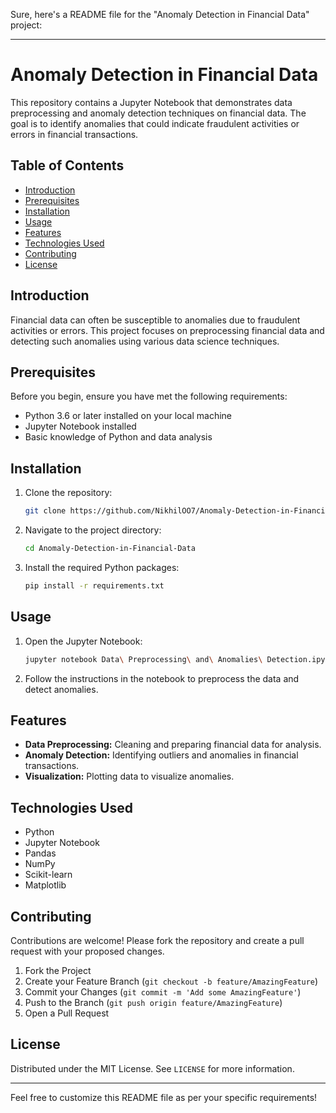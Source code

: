 Sure, here's a README file for the "Anomaly Detection in Financial Data" project:

---

# Anomaly Detection in Financial Data

This repository contains a Jupyter Notebook that demonstrates data preprocessing and anomaly detection techniques on financial data. The goal is to identify anomalies that could indicate fraudulent activities or errors in financial transactions.

## Table of Contents
- [Introduction](#introduction)
- [Prerequisites](#prerequisites)
- [Installation](#installation)
- [Usage](#usage)
- [Features](#features)
- [Technologies Used](#technologies-used)
- [Contributing](#contributing)
- [License](#license)

## Introduction
Financial data can often be susceptible to anomalies due to fraudulent activities or errors. This project focuses on preprocessing financial data and detecting such anomalies using various data science techniques.

## Prerequisites
Before you begin, ensure you have met the following requirements:
- Python 3.6 or later installed on your local machine
- Jupyter Notebook installed
- Basic knowledge of Python and data analysis

## Installation
1. Clone the repository:
    ```sh
    git clone https://github.com/NikhilOO7/Anomaly-Detection-in-Financial-Data.git
    ```
2. Navigate to the project directory:
    ```sh
    cd Anomaly-Detection-in-Financial-Data
    ```
3. Install the required Python packages:
    ```sh
    pip install -r requirements.txt
    ```

## Usage
1. Open the Jupyter Notebook:
    ```sh
    jupyter notebook Data\ Preprocessing\ and\ Anomalies\ Detection.ipynb
    ```
2. Follow the instructions in the notebook to preprocess the data and detect anomalies.

## Features
- **Data Preprocessing:** Cleaning and preparing financial data for analysis.
- **Anomaly Detection:** Identifying outliers and anomalies in financial transactions.
- **Visualization:** Plotting data to visualize anomalies.

## Technologies Used
- Python
- Jupyter Notebook
- Pandas
- NumPy
- Scikit-learn
- Matplotlib

## Contributing
Contributions are welcome! Please fork the repository and create a pull request with your proposed changes.

1. Fork the Project
2. Create your Feature Branch (`git checkout -b feature/AmazingFeature`)
3. Commit your Changes (`git commit -m 'Add some AmazingFeature'`)
4. Push to the Branch (`git push origin feature/AmazingFeature`)
5. Open a Pull Request

## License
Distributed under the MIT License. See `LICENSE` for more information.

---

Feel free to customize this README file as per your specific requirements!
